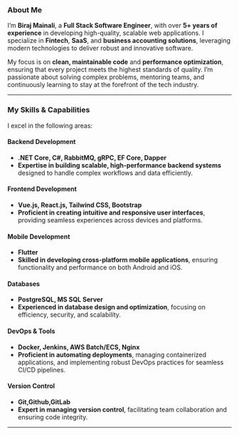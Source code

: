 ### About Me

I’m **Biraj Mainali**, a **Full Stack Software Engineer**, with
over **5+ years of experience** in developing high-quality, scalable web
applications. I specialize in **Fintech**, **SaaS**, and **business accounting
solutions**, leveraging modern technologies to deliver robust and innovative
software.

My focus is on **clean, maintainable code** and **performance optimization**,
ensuring that every project meets the highest standards of quality. I’m
passionate about solving complex problems, mentoring teams, and continuously
learning to stay at the forefront of the tech industry.

---

### My Skills & Capabilities

I excel in the following areas:

#### **Backend Development**

- **.NET Core, C#, RabbitMQ, gRPC, EF Core, Dapper**
- **Expertise in building scalable, high-performance backend systems** designed
  to handle complex workflows and data efficiently.

#### **Frontend Development**

- **Vue.js, React.js, Tailwind CSS, Bootstrap**
- **Proficient in creating intuitive and responsive user interfaces**, providing
  seamless experiences across devices and platforms.

#### **Mobile Development**

- **Flutter**
- **Skilled in developing cross-platform mobile applications**, ensuring
  functionality and performance on both Android and iOS.

#### **Databases**

- **PostgreSQL, MS SQL Server**
- **Experienced in database design and optimization**, focusing on efficiency,
  security, and scalability.

#### **DevOps & Tools**

- **Docker, Jenkins, AWS Batch/ECS, Nginx**
- **Proficient in automating deployments**, managing containerized applications,
  and implementing robust DevOps practices for seamless CI/CD pipelines.

#### **Version Control**

- **Git,Github,GitLab**
- **Expert in managing version control**, facilitating team collaboration and
  ensuring code integrity.

---